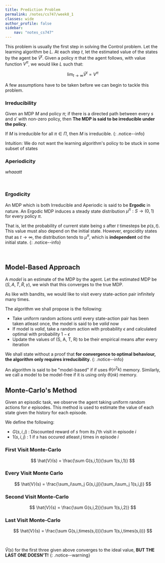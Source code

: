 ```yaml
---
title: Prediction Problem
permalink: /notes/cs747/week8_1
classes: wide
author_profile: false
sidebar:
    nav: "notes_cs747"
---
```

<script type="text/javascript" src="https://code.jquery.com/jquery-1.7.1.min.js"></script>

<script type="text/x-mathjax-config">
  MathJax.Hub.Config({
    tex2jax: {
      inlineMath: [ ['$','$'], ["\\(","\\)"] ],
      processEscapes: true
    }
  });
</script>
<script type="text/javascript" async src="https://cdnjs.cloudflare.com/ajax/libs/mathjax/2.7.5/latest.js?config=TeX-MML-AM_CHTML" async></script>

<!-- Notes begin from here -->

This problem is usually the first step in solving the Control problem. Let the learning algorithm be $L$. At each step $t$, let the estimated value of the states by the agent be $\hat{V}^t$. Given a policy $\pi$ that the agent follows, with value function $V^\pi$, we would like $L$ such that:

$$\lim_{t\to\infty} \hat{V}^t = V^\pi $$


A few assumptions have to be taken before we can begin to tackle this problem.

### Irreducibility

Given an MDP $M$ and policy $\pi$; if there is a directed path between every $s$ and $s'$ with non-zero policy, then **The MDP is said to be irreducible under the policy**.

If $M$ is irreducible for all $\pi\in\Pi$, then $M$ is irreducible.
{: .notice--info}

Intuition: We do not want the learning algorithm's policy to be stuck in some subset of states


### Aperiodicity

*whaaatt*

&nbsp;

### Ergodicity

An MDP which is both Irreducible and Aperiodic is said to be **Ergodic** in nature. An Ergodic MDP induces a steady state distribution $\mu^\pi: S\to(0,1)$ for every policy $\pi$.

That is, let the probability of current state being $s$ after $t$ timesteps be $p(s,t)$. This value must also depend on the initial state. However, ergocidity states that as $t\to\infty$, the distribution tends to $\mu^\pi$, which is **independent** od the initial state.
{: .notice--info}

&nbsp;

## Model-Based Approach

A *model* is an estimate of the MDP by the agent. Let the estimated MDP be $(S, A, \tilde{T}, \tilde{R}, \gamma)$, we wish that this converges to the true MDP.

As like with bandits, we would like to visit every state-action pair infinitely many times.

The algorithm we shall propose is the following:
- Take uniform random actions until every state-action pair has been taken atleast once, the model is said to be *valid* now
- If model is *valid*, take a random action with probability $\epsilon$ and calculated optimal with probability $1-\epsilon$
- Update the values of (S, A, T, R) to be their empirical means after every iteration

We shall state without a proof that **for convergence to optimal behaviour, the algorithm only requires irreducibility**.
{: .notice--info}

An algorithm is said to be "model-based" if if uses $\theta(n^2k)$ memory. Similarly, we call a model to be model-free if it is using only $\theta(nk)$ memory.


## Monte-Carlo's Method

Given an episodic task, we observe the agent taking uniform random actions for $e$ episodes. This method is used to estimate the value of each state given the history for each episode.

We define the following:

- $G(s,i,j)$ : Discounted reward of $s$ from its $j$'th visit in episode $i$
- $1(s,i,j)$ : 1 if $s$ has occured atleast $j$ times in episode $i$

### First Visit Monte-Carlo

$$ \hat{V}(s) = \frac{\sum G(s,i,1)}{\sum 1(s,i,1)} $$

### Every Visit Monte Carlo

$$ \hat{V}(s) = \frac{\sum_i\sum_j G(s,i,j)}{\sum_i\sum_j 1(s,i,j)} $$

### Second Visit Monte-Carlo

$$ \hat{V}(s) = \frac{\sum G(s,i,2)}{\sum 1(s,i,2)} $$

### Last Visit Monte-Carlo

$$ \hat{V}(s) = \frac{\sum G(s,i,times(s,i))}{\sum 1(s,i,times(s,i))} $$

&nbsp;

$\hat{V}(s)$ for the first three given above converges to the ideal value, **BUT THE LAST ONE DOESN'T!**
{: .notice--warning}